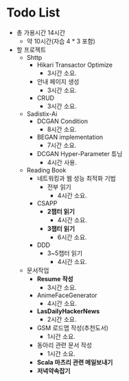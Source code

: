 # Todo List

- 총 가용시간 14시간
  - 약 10시간(자습 4 * 3 포함)
- 할 프로젝트
  - Shttp
    - Hikari Transactor Optimize
      - 3시간 소요.
    - 안내 페이지 생성
      - 3시간 소요.
    - CRUD
      - 3시간 소요.
  - Sadistix-Ai
    - DCGAN Condition
      - 8시간 소요.
    - BEGAN implementation
      - 7시간 소요.
    - DCGAN Hyper-Parameter 튜닝
      - 4시간 사용.
  - Reading Book
    - 네트워킹과 웹 성능 최적화 기법
      - 전부 읽기
        - 4시간 소요.
    - CSAPP
      - **2챕터 읽기**
        - 4시간 소요.
      - **3챕터 읽기**
        - 6시간 소요.
    - DDD
      - 3~5챕터 읽기
        - 4시간 소요.
  - 문서작업
    - **Resume 작성**
      - 3시간 소요.
    - AnimeFaceGenerator
      - 4시간 소요.
    - **LasDailyHackerNews**
      - 2시간 소요.
    - GSM 로드맵 작성(추천도서)
      - 1시간 소요.
    - 동아리 관련 문서 작성
      - 1시간 소요.
    - **Scala 마츠리 관련 메일보내기**
    - **저녁약속잡기**